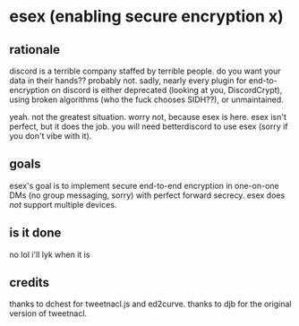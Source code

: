 # esex (enabling secure encryption x)
## rationale
discord is a terrible company staffed by terrible people. do you want your data in their hands?? probably not. sadly, nearly every plugin for end-to-encryption on discord is either deprecated (looking at you, DiscordCrypt), using broken algorithms (who the fuck chooses SIDH??), or unmaintained.

yeah. not the greatest situation. worry not, because esex is here. esex isn't perfect, but it does the job. you will need betterdiscord to use esex (sorry if you don't vibe with it).

## goals
esex's goal is to implement secure end-to-end encryption in one-on-one DMs (no group messaging, sorry) with perfect forward secrecy. esex does *not* support multiple devices.

## is it done
no lol i'll lyk when it is

## credits
thanks to dchest for tweetnacl.js and ed2curve. thanks to djb for the original version of tweetnacl.
